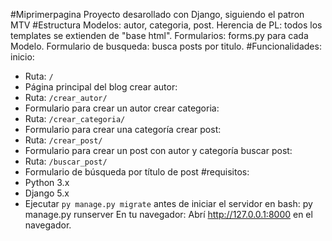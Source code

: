 #Miprimerpagina
Proyecto desarollado con Django, siguiendo el patron MTV
#Estructura
Modelos: autor, categoria, post.
Herencia de PL: todos los templates se extienden de "base html".
Formularios: forms.py para cada Modelo.
Formulario de busqueda: busca posts por titulo.
#Funcionalidades:
inicio:
- Ruta: `/`
- Página principal del blog
crear autor:
- Ruta: `/crear_autor/`
- Formulario para crear un autor
crear categoria:
- Ruta: `/crear_categoria/`
- Formulario para crear una categoría
crear post:
- Ruta: `/crear_post/`
- Formulario para crear un post con autor y categoría
buscar post:
- Ruta: `/buscar_post/`
- Formulario de búsqueda por título de post
#requisitos:
- Python 3.x
- Django 5.x
- Ejecutar `py manage.py migrate` antes de iniciar el servidor
en bash:
py manage.py runserver
En tu navegador:
Abrí http://127.0.0.1:8000 en el navegador.
